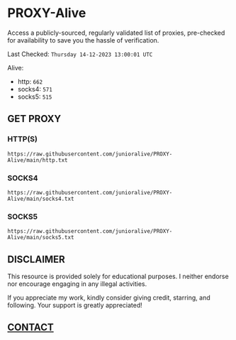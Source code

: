 # PROXY-Alive

Access a publicly-sourced, regularly validated list of proxies, pre-checked for availability to save you the hassle of verification.

Last Checked: `Thursday 14-12-2023 13:00:01 UTC`

Alive:
- http: `662`
- socks4: `571`
- socks5: `515`

## GET PROXY

### HTTP(S)

```https://raw.githubusercontent.com/junioralive/PROXY-Alive/main/http.txt```

### SOCKS4

```https://raw.githubusercontent.com/junioralive/PROXY-Alive/main/socks4.txt```

### SOCKS5

```https://raw.githubusercontent.com/junioralive/PROXY-Alive/main/socks5.txt```

## DISCLAIMER

This resource is provided solely for educational purposes. I neither endorse nor encourage engaging in any illegal activities.

If you appreciate my work, kindly consider giving credit, starring, and following. Your support is greatly appreciated! 

## [CONTACT](https://t.me/TheJuniorAlive)

